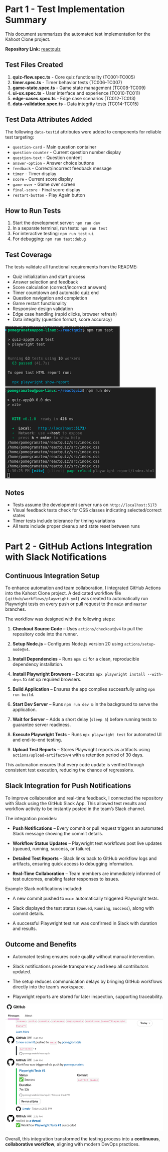 # Part 1 - Test Implementation Summary

This document summarizes the automated test implementation for the Kahoot Clone project.

**Repository Link:** [reactquiz](https://github.com/pomegranateis/reactquiz)

## Test Files Created

1. **quiz-flow.spec.ts** - Core quiz functionality (TC001-TC005)
2. **timer.spec.ts** - Timer behavior tests (TC006-TC007)
3. **game-state.spec.ts** - Game state management (TC008-TC009)
4. **ui-ux.spec.ts** - User interface and experience (TC010-TC011)
5. **edge-cases.spec.ts** - Edge case scenarios (TC012-TC013)
6. **data-validation.spec.ts** - Data integrity tests (TC014-TC015)

## Test Data Attributes Added

The following `data-testid` attributes were added to components for reliable test targeting:

- `question-card` - Main question container
- `question-counter` - Current question number display
- `question-text` - Question content
- `answer-option` - Answer choice buttons
- `feedback` - Correct/incorrect feedback message
- `timer` - Timer display
- `score` - Current score display
- `game-over` - Game over screen
- `final-score` - Final score display
- `restart-button` - Play Again button

## How to Run Tests

1. Start the development server: `npm run dev`
2. In a separate terminal, run tests: `npm run test`
3. For interactive testing: `npm run test:ui`
4. For debugging: `npm run test:debug`

## Test Coverage

The tests validate all functional requirements from the README:

- Quiz initialization and start process
- Answer selection and feedback
- Score calculation (correct/incorrect answers)
- Timer countdown and automatic quiz end
- Question navigation and completion
- Game restart functionality
- Responsive design validation
- Edge case handling (rapid clicks, browser refresh)
- Data integrity (question format, score accuracy)

![alt text](img/1.png)
![alt text](img/2.png)

## Notes

- Tests assume the development server runs on `http://localhost:5173`
- Visual feedback tests check for CSS classes indicating selected/correct states
- Timer tests include tolerance for timing variations
- All tests include proper cleanup and state reset between runs

# Part 2 - GitHub Actions Integration with Slack Notifications

## Continuous Integration Setup

To enhance automation and team collaboration, I integrated GitHub Actions into the Kahoot Clone project. A dedicated workflow file (.`github/workflows/playwright.yml`) was created to automatically run Playwright tests on every push or pull request to the `main` and `master` branches.

The workflow was designed with the following steps:

1. **Checkout Source Code** – Uses `actions/checkout@v4` to pull the repository code into the runner.

2. **Setup Node.js** – Configures Node.js version 20 using `actions/setup-node@v4`.

3. **Install Dependencies** – Runs `npm ci` for a clean, reproducible dependency installation.

4. **Install Playwright Browsers** – Executes `npx playwright install --with-deps` to set up required browsers.

5. **Build Application** – Ensures the app compiles successfully using `npm run build`.

6. **Start Dev Server** – Runs `npm run dev &` in the background to serve the application.

7. **Wait for Server** – Adds a short delay (`sleep 5`) before running tests to guarantee server readiness.

8. **Execute Playwright Tests** – Runs `npx playwright test` for automated UI and end-to-end testing.

9. **Upload Test Reports** – Stores Playwright reports as artifacts using `actions/upload-artifact@v4` with a retention period of 30 days.

This automation ensures that every code update is verified through consistent test execution, reducing the chance of regressions.

## Slack Integration for Push Notifications

To improve collaboration and real-time feedback, I connected the repository with Slack using the GitHub Slack App. This allowed test results and workflow activity to be instantly posted in the team’s Slack channel.

The integration provides:

* **Push Notifications** – Every commit or pull request triggers an automated Slack message showing the commit details.

* **Workflow Status Updates** – Playwright test workflows post live updates (queued, running, success, or failure).

* **Detailed Test Reports** – Slack links back to GitHub workflow logs and artifacts, ensuring quick access to debugging information.

* **Real-Time Collaboration** – Team members are immediately informed of test outcomes, enabling faster responses to issues.

Example Slack notifications included:

* A new commit pushed to `main` automatically triggered Playwright tests.

* Slack displayed the test status (`Queued`, `Running`, `Success`), along with commit details.

* A successful Playwright test run was confirmed in Slack with duration and results.

## Outcome and Benefits

* Automated testing ensures code quality without manual intervention.

* Slack notifications provide transparency and keep all contributors updated.

* The setup reduces communication delays by bringing GitHub workflows directly into the team’s workspace.

* Playwright reports are stored for later inspection, supporting traceability.

![alt text](img/3.png)

Overall, this integration transformed the testing process into a **continuous**, **collaborative workflow**, aligning with modern DevOps practices.